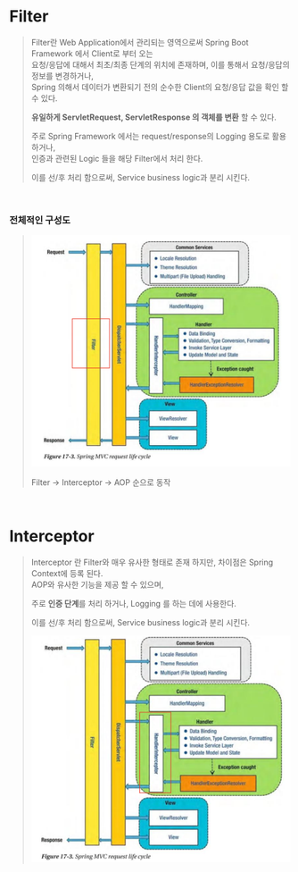 # Filter
> Filter란 Web Application에서 관리되는 영역으로써 Spring Boot Framework 에서 Client로 부터 오는   
> 요청/응답에 대해서 최초/최종 단계의 위치에 존재하며, 이를 통해서 요청/응답의 정보를 변경하거나,   
> Spring 의해서 데이터가 변환되기 전의 순수한 Client의 요청/응답 값을 확인 할 수 있다.
> 
> **유일하게 ServletRequest, ServletResponse 의 객체를 변환** 할 수 있다.
> 
> 주로 Spring Framework 에서는 request/response의 Logging 용도로 활용하거나,  
> 인증과 관련된 Logic 들을 해당 Filter에서 처리 한다.
> 
> 이를 선/후 처리 함으로써, Service business logic과 분리 시킨다.

<br>

### 전체적인 구성도
> ![IMG](../../IMG/16.png)
> 
> Filter -> Interceptor -> AOP 순으로 동작

<br>

# Interceptor
> Interceptor 란 Filter와 매우 유사한 형태로 존재 하지만, 차이점은 Spring Context에 등록 된다.  
> AOP와 유사한 기능을 제공 할 수 있으며,
> 
> 주로 **인증 단계**를 처리 하거나, Logging 를 하는 데에 사용한다.
> 
> 이를 선/후 처리 함으로써, Service business logic과 분리 시킨다.
> 
> ![IMG](../../IMG/17.png)